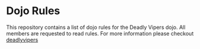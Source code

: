 Dojo Rules
==========

This repository contains a list of dojo rules for the Deadly Vipers dojo.
All members are requested to read rules. For more information please checkout [deadlyvipers](https://github.com/deadlyvipers)

